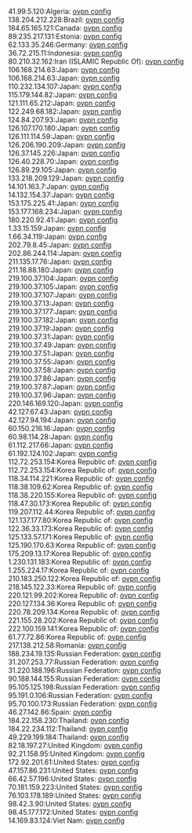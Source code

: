 41.99.5.120:Algeria: [ovpn config](vpn/41_99_5_120.ovpn)  
138.204.212.228:Brazil: [ovpn config](vpn/138_204_212_228.ovpn)  
184.65.165.121:Canada: [ovpn config](vpn/184_65_165_121.ovpn)  
89.235.217.131:Estonia: [ovpn config](vpn/89_235_217_131.ovpn)  
62.133.35.246:Germany: [ovpn config](vpn/62_133_35_246.ovpn)  
36.72.215.11:Indonesia: [ovpn config](vpn/36_72_215_11.ovpn)  
80.210.32.162:Iran (ISLAMIC Republic Of): [ovpn config](vpn/80_210_32_162.ovpn)  
106.168.214.63:Japan: [ovpn config](vpn/106_168_214_63.ovpn)  
106.168.214.63:Japan: [ovpn config](vpn/106_168_214_63.ovpn)  
110.232.134.107:Japan: [ovpn config](vpn/110_232_134_107.ovpn)  
115.179.144.82:Japan: [ovpn config](vpn/115_179_144_82.ovpn)  
121.111.65.212:Japan: [ovpn config](vpn/121_111_65_212.ovpn)  
122.249.68.182:Japan: [ovpn config](vpn/122_249_68_182.ovpn)  
124.84.207.93:Japan: [ovpn config](vpn/124_84_207_93.ovpn)  
126.107.170.180:Japan: [ovpn config](vpn/126_107_170_180.ovpn)  
126.111.114.59:Japan: [ovpn config](vpn/126_111_114_59.ovpn)  
126.206.190.209:Japan: [ovpn config](vpn/126_206_190_209.ovpn)  
126.37.145.226:Japan: [ovpn config](vpn/126_37_145_226.ovpn)  
126.40.228.70:Japan: [ovpn config](vpn/126_40_228_70.ovpn)  
126.89.29.105:Japan: [ovpn config](vpn/126_89_29_105.ovpn)  
133.218.209.129:Japan: [ovpn config](vpn/133_218_209_129.ovpn)  
14.101.163.7:Japan: [ovpn config](vpn/14_101_163_7.ovpn)  
14.132.154.37:Japan: [ovpn config](vpn/14_132_154_37.ovpn)  
153.175.225.41:Japan: [ovpn config](vpn/153_175_225_41.ovpn)  
153.177.168.234:Japan: [ovpn config](vpn/153_177_168_234.ovpn)  
180.220.92.41:Japan: [ovpn config](vpn/180_220_92_41.ovpn)  
1.33.15.159:Japan: [ovpn config](vpn/1_33_15_159.ovpn)  
1.66.34.119:Japan: [ovpn config](vpn/1_66_34_119.ovpn)  
202.79.8.45:Japan: [ovpn config](vpn/202_79_8_45.ovpn)  
202.86.244.114:Japan: [ovpn config](vpn/202_86_244_114.ovpn)  
211.135.17.76:Japan: [ovpn config](vpn/211_135_17_76.ovpn)  
211.18.88.180:Japan: [ovpn config](vpn/211_18_88_180.ovpn)  
219.100.37.104:Japan: [ovpn config](vpn/219_100_37_104.ovpn)  
219.100.37.105:Japan: [ovpn config](vpn/219_100_37_105.ovpn)  
219.100.37.107:Japan: [ovpn config](vpn/219_100_37_107.ovpn)  
219.100.37.13:Japan: [ovpn config](vpn/219_100_37_13.ovpn)  
219.100.37.177:Japan: [ovpn config](vpn/219_100_37_177.ovpn)  
219.100.37.182:Japan: [ovpn config](vpn/219_100_37_182.ovpn)  
219.100.37.19:Japan: [ovpn config](vpn/219_100_37_19.ovpn)  
219.100.37.31:Japan: [ovpn config](vpn/219_100_37_31.ovpn)  
219.100.37.49:Japan: [ovpn config](vpn/219_100_37_49.ovpn)  
219.100.37.51:Japan: [ovpn config](vpn/219_100_37_51.ovpn)  
219.100.37.55:Japan: [ovpn config](vpn/219_100_37_55.ovpn)  
219.100.37.58:Japan: [ovpn config](vpn/219_100_37_58.ovpn)  
219.100.37.86:Japan: [ovpn config](vpn/219_100_37_86.ovpn)  
219.100.37.87:Japan: [ovpn config](vpn/219_100_37_87.ovpn)  
219.100.37.96:Japan: [ovpn config](vpn/219_100_37_96.ovpn)  
220.146.169.120:Japan: [ovpn config](vpn/220_146_169_120.ovpn)  
42.127.67.43:Japan: [ovpn config](vpn/42_127_67_43.ovpn)  
42.127.94.194:Japan: [ovpn config](vpn/42_127_94_194.ovpn)  
60.150.216.16:Japan: [ovpn config](vpn/60_150_216_16.ovpn)  
60.98.114.28:Japan: [ovpn config](vpn/60_98_114_28.ovpn)  
61.112.217.66:Japan: [ovpn config](vpn/61_112_217_66.ovpn)  
61.192.124.102:Japan: [ovpn config](vpn/61_192_124_102.ovpn)  
112.72.253.154:Korea Republic of: [ovpn config](vpn/112_72_253_154.ovpn)  
112.72.253.154:Korea Republic of: [ovpn config](vpn/112_72_253_154.ovpn)  
118.34.114.221:Korea Republic of: [ovpn config](vpn/118_34_114_221.ovpn)  
118.38.109.62:Korea Republic of: [ovpn config](vpn/118_38_109_62.ovpn)  
118.38.220.155:Korea Republic of: [ovpn config](vpn/118_38_220_155.ovpn)  
118.47.30.173:Korea Republic of: [ovpn config](vpn/118_47_30_173.ovpn)  
119.207.112.44:Korea Republic of: [ovpn config](vpn/119_207_112_44.ovpn)  
121.137.177.80:Korea Republic of: [ovpn config](vpn/121_137_177_80.ovpn)  
122.36.33.173:Korea Republic of: [ovpn config](vpn/122_36_33_173.ovpn)  
125.133.57.171:Korea Republic of: [ovpn config](vpn/125_133_57_171.ovpn)  
125.190.170.63:Korea Republic of: [ovpn config](vpn/125_190_170_63.ovpn)  
175.209.13.17:Korea Republic of: [ovpn config](vpn/175_209_13_17.ovpn)  
1.230.131.183:Korea Republic of: [ovpn config](vpn/1_230_131_183.ovpn)  
1.255.224.17:Korea Republic of: [ovpn config](vpn/1_255_224_17.ovpn)  
210.183.250.122:Korea Republic of: [ovpn config](vpn/210_183_250_122.ovpn)  
218.145.122.33:Korea Republic of: [ovpn config](vpn/218_145_122_33.ovpn)  
220.121.99.202:Korea Republic of: [ovpn config](vpn/220_121_99_202.ovpn)  
220.127.134.36:Korea Republic of: [ovpn config](vpn/220_127_134_36.ovpn)  
220.78.209.134:Korea Republic of: [ovpn config](vpn/220_78_209_134.ovpn)  
221.155.28.202:Korea Republic of: [ovpn config](vpn/221_155_28_202.ovpn)  
222.100.159.141:Korea Republic of: [ovpn config](vpn/222_100_159_141.ovpn)  
61.77.72.86:Korea Republic of: [ovpn config](vpn/61_77_72_86.ovpn)  
217.138.212.58:Romania: [ovpn config](vpn/217_138_212_58.ovpn)  
188.234.19.135:Russian Federation: [ovpn config](vpn/188_234_19_135.ovpn)  
31.207.253.77:Russian Federation: [ovpn config](vpn/31_207_253_77.ovpn)  
31.220.188.196:Russian Federation: [ovpn config](vpn/31_220_188_196.ovpn)  
90.188.144.155:Russian Federation: [ovpn config](vpn/90_188_144_155.ovpn)  
95.105.125.198:Russian Federation: [ovpn config](vpn/95_105_125_198.ovpn)  
95.191.0.106:Russian Federation: [ovpn config](vpn/95_191_0_106.ovpn)  
95.70.100.173:Russian Federation: [ovpn config](vpn/95_70_100_173.ovpn)  
46.27.142.86:Spain: [ovpn config](vpn/46_27_142_86.ovpn)  
184.22.158.230:Thailand: [ovpn config](vpn/184_22_158_230.ovpn)  
184.22.234.112:Thailand: [ovpn config](vpn/184_22_234_112.ovpn)  
49.229.199.184:Thailand: [ovpn config](vpn/49_229_199_184.ovpn)  
82.18.197.27:United Kingdom: [ovpn config](vpn/82_18_197_27.ovpn)  
92.21.158.95:United Kingdom: [ovpn config](vpn/92_21_158_95.ovpn)  
172.92.201.61:United States: [ovpn config](vpn/172_92_201_61.ovpn)  
47.157.86.231:United States: [ovpn config](vpn/47_157_86_231.ovpn)  
66.42.57.196:United States: [ovpn config](vpn/66_42_57_196.ovpn)  
70.181.159.223:United States: [ovpn config](vpn/70_181_159_223.ovpn)  
76.103.178.189:United States: [ovpn config](vpn/76_103_178_189.ovpn)  
98.42.3.90:United States: [ovpn config](vpn/98_42_3_90.ovpn)  
98.45.177.172:United States: [ovpn config](vpn/98_45_177_172.ovpn)  
14.169.83.124:Viet Nam: [ovpn config](vpn/14_169_83_124.ovpn)  
